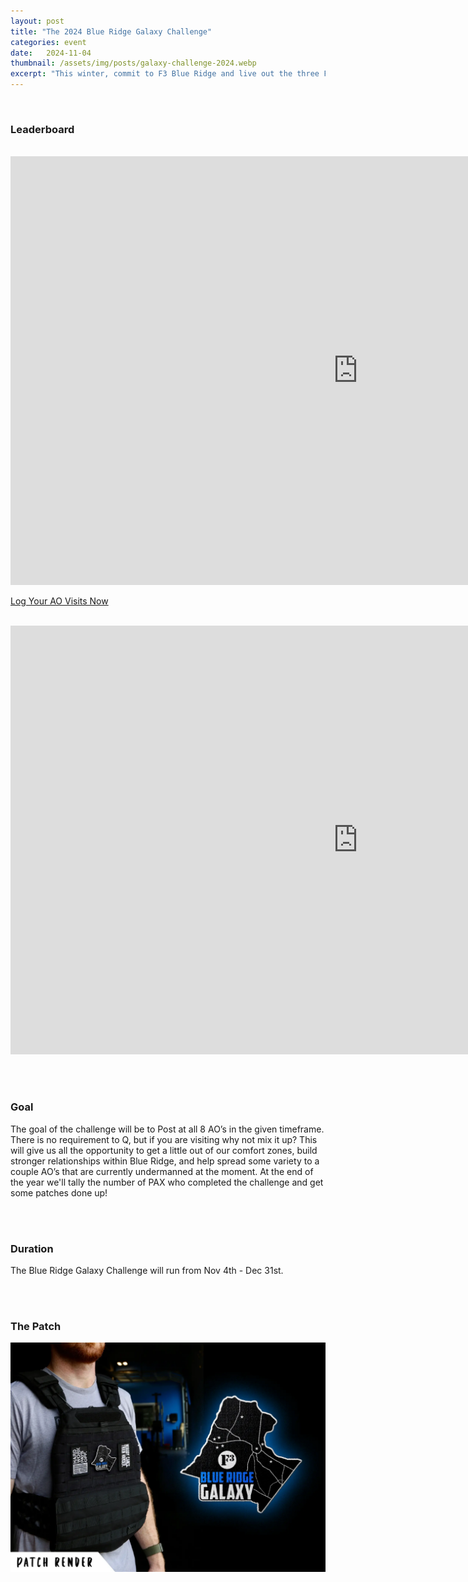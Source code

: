 ```yaml
---
layout: post
title: "The 2024 Blue Ridge Galaxy Challenge"
categories: event
date:   2024-11-04
thumbnail: /assets/img/posts/galaxy-challenge-2024.webp
excerpt: "This winter, commit to F3 Blue Ridge and live out the three Fs while visiting your fellow HIM's AOs"
---
```

<br />

### Leaderboard
<br />

<iframe width="1111" height="686" seamless frameborder="0" scrolling="no" src="https://docs.google.com/spreadsheets/d/e/2PACX-1vQ6UeZC3iEtnENh8oMqX7tEHRMd6yneXtcgK-KZKGi6rTx6SSF-1B12NoGV3aqwOZDm5k01yYCwX8OH/pubchart?oid=417731153&amp;format=interactive"></iframe>


<br />

<a class="theme-btn" href="https://forms.gle/S9XhH4uzG5RLfDWE7" target="_blank">Log Your AO Visits Now</a>

<br />

<iframe width="1111" height="686" seamless frameborder="0" src="https://docs.google.com/spreadsheets/d/e/2PACX-1vQ6UeZC3iEtnENh8oMqX7tEHRMd6yneXtcgK-KZKGi6rTx6SSF-1B12NoGV3aqwOZDm5k01yYCwX8OH/pubhtml?gid=741706633&amp;single=true&amp;widget=true&amp;headers=false"></iframe>


<br /><br />

### Goal
  The goal of the challenge will be to Post at all 8 AO’s in the given timeframe.  There is no requirement to Q, but if you are visiting why not mix it up?  This will give us all the opportunity to get a little out of our comfort zones, build stronger relationships within Blue Ridge, and help spread some variety to a couple AO’s that are currently undermanned at the moment. At the end of the year we'll tally the number of PAX who completed the challenge and get some patches done up!

<br /><br />

### Duration
The Blue Ridge Galaxy Challenge will run from Nov 4th - Dec 31st.

<br /><br />

### The Patch
<img src="/assets/img/posts/galaxy-patch-render-2024.webp" class="mb-4 img-fluid" alt="Blue Ridge Galaxay Challenge Patch">
